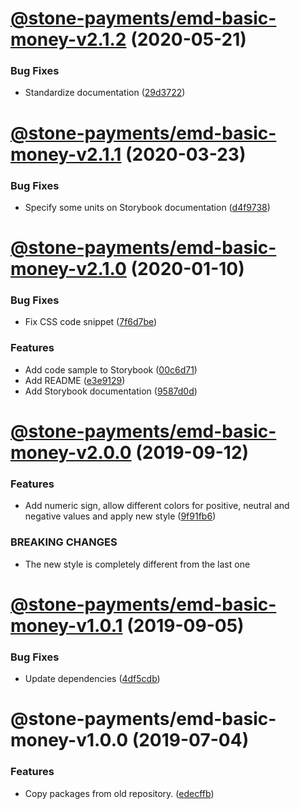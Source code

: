 # [@stone-payments/emd-basic-money-v2.1.2](https://github.com/stone-payments/emerald-web-framework/compare/@stone-payments/emd-basic-money-v2.1.1...@stone-payments/emd-basic-money-v2.1.2) (2020-05-21)


### Bug Fixes

* Standardize documentation ([29d3722](https://github.com/stone-payments/emerald-web-framework/commit/29d3722f9dbe0607399cfefc2df1d80291ae3051))

# [@stone-payments/emd-basic-money-v2.1.1](https://github.com/stone-payments/emerald-web-framework/compare/@stone-payments/emd-basic-money-v2.1.0...@stone-payments/emd-basic-money-v2.1.1) (2020-03-23)


### Bug Fixes

* Specify some units on Storybook documentation ([d4f9738](https://github.com/stone-payments/emerald-web-framework/commit/d4f9738))

# [@stone-payments/emd-basic-money-v2.1.0](https://github.com/stone-payments/emerald-web-framework/compare/@stone-payments/emd-basic-money-v2.0.0...@stone-payments/emd-basic-money-v2.1.0) (2020-01-10)


### Bug Fixes

* Fix CSS code snippet ([7f6d7be](https://github.com/stone-payments/emerald-web-framework/commit/7f6d7be))


### Features

* Add code sample to Storybook ([00c6d71](https://github.com/stone-payments/emerald-web-framework/commit/00c6d71))
* Add README ([e3e9129](https://github.com/stone-payments/emerald-web-framework/commit/e3e9129))
* Add Storybook documentation ([9587d0d](https://github.com/stone-payments/emerald-web-framework/commit/9587d0d))

# [@stone-payments/emd-basic-money-v2.0.0](https://github.com/stone-payments/emerald-web-framework/compare/@stone-payments/emd-basic-money-v1.0.1...@stone-payments/emd-basic-money-v2.0.0) (2019-09-12)


### Features

* Add numeric sign, allow different colors for positive, neutral and negative values and apply new style ([9f91fb6](https://github.com/stone-payments/emerald-web-framework/commit/9f91fb6))


### BREAKING CHANGES

* The new style is completely different from the last one

# [@stone-payments/emd-basic-money-v1.0.1](https://github.com/stone-payments/emerald-web-framework/compare/@stone-payments/emd-basic-money-v1.0.0...@stone-payments/emd-basic-money-v1.0.1) (2019-09-05)


### Bug Fixes

* Update dependencies ([4df5cdb](https://github.com/stone-payments/emerald-web-framework/commit/4df5cdb))

# @stone-payments/emd-basic-money-v1.0.0 (2019-07-04)


### Features

* Copy packages from old repository. ([edecffb](https://github.com/stone-payments/emerald-web-framework/commit/edecffb))
